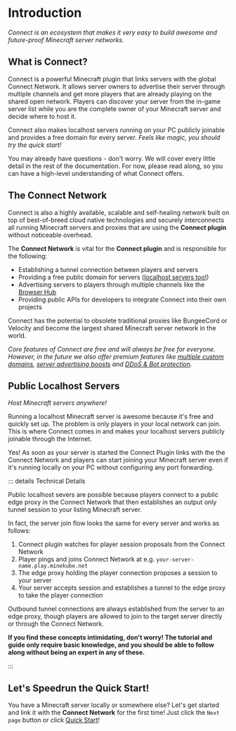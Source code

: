 # Introduction

_Connect is an ecosystem that makes it very easy to
build awesome and future-proof Minecraft server networks._

## What is Connect?

Connect is a powerful Minecraft plugin that links servers with the global Connect Network.
It allows server owners to advertise their server through multiple channels
and get more players that are already playing on the shared open network.
Players can discover your server from the in-game server list while you are the complete
owner of your Minecraft server and decide where to host it.

Connect also makes localhost servers running on your PC publicly joinable and provides a
free domain for every server. _Feels like magic, you should try the quick start!_

You may already have questions - don't worry. We will cover every little detail in the rest of the documentation.
For now, please read along, so you can have a high-level understanding of what Connect offers.

## The Connect Network

Connect is also a highly available, scalable and self-healing network built on top of
best-of-breed cloud native technologies and securely interconnects all running Minecraft servers and proxies
that are using the **Connect plugin** without noticeable overhead.

The **Connect Network** is vital for the **Connect plugin** and is responsible for the following:

- Establishing a tunnel connection between players and servers
- Providing a free public domain for servers ([localhost servers too!](#public-localhost-servers))
- Advertising servers to players through multiple channels like the [Browser Hub](advertising-your-server#browser-hub)
- Providing public APIs for developers to integrate Connect into their own projects

Connect has the potential to obsolete traditional proxies like BungeeCord or Velocity and
become the largest shared Minecraft server network in the world.

_Core features of Connect are free and will always be free for everyone.
However, in the future we also offer premium features like [multiple custom domains](custom-domains),
[server advertising boosts](advertising-your-server) and [DDoS & Bot protection](protections)._

## Public Localhost Servers

_Host Minecraft servers anywhere!_

Running a localhost Minecraft server is awesome because it's free and quickly set up.
The problem is only players in your local network can join. This is where Connect comes in
and makes your localhost servers publicly joinable through the Internet.

Yes! As soon as your server is started the Connect Plugin links with the the Connect Network
and players can start joining your Minecraft server even if it's running locally
on your PC without configuring any port forwarding.


::: details Technical Details

Public localhost severs are possible because players connect to a public edge proxy in the
Connect Network that then establishes an output only tunnel session to your listing Minecraft server.

In fact, the server join flow looks the same for every server and works as follows:
1. Connect plugin watches for player session proposals from the Connect Network
2. Player pings and joins Connect Network at e.g. `your-server-name.play.minekube.net`
3. The edge proxy holding the player connection proposes a session to your server
4. Your server accepts session and establishes a tunnel to the edge proxy to take the player connection

Outbound tunnel connections are always established from the server to an edge proxy,
though players are allowed to join to the target server directly or through the Connect Network.

**If you find these concepts intimidating, don't worry! The tutorial and guide only require basic
knowledge, and you should be able to follow along without being an expert in any of these.**

:::

## Let's Speedrun the Quick Start!

You have a Minecraft server locally or somewhere else?
Let's get started and link it with the **Connect Network** for the first time!
Just click the `Next page` button or click [Quick Start](quick-start)!